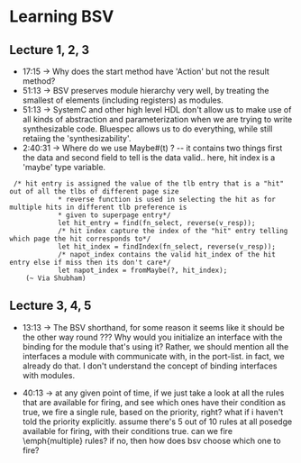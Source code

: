 # Learning BSV

## Lecture 1, 2, 3

- 17:15 -> Why does the start method have 'Action' but not the result method?
- 51:13 -> BSV preserves module hierarchy very well, by treating the smallest of elements (including registers) as modules.
- 51:13 -> SystemC and other high level HDL don't allow us to make use of all kinds of abstraction and parameterization when we are trying to write synthesizable code. Bluespec allows us to do everything, while still retaiing the 'synthesizability'.
- 2:40:31 -> Where do we use Maybe#(t) ? 
-- it contains two things first the data and second field to tell is the data valid.. here, hit index is a 'maybe' type variable.

```
 /* hit entry is assigned the value of the tlb entry that is a "hit" out of all the tlbs of different page size
			* reverse function is used in selecting the hit as for multiple hits in different tlb preference is
			* given to superpage entry*/
			let hit_entry = find(fn_select, reverse(v_resp));
			/* hit index capture the index of the "hit" entry telling which page the hit corresponds to*/ 
			let hit_index = findIndex(fn_select, reverse(v_resp));
			/* napot_index contains the valid hit_index of the hit entry else if miss then its don't care*/
			let napot_index = fromMaybe(?, hit_index);
    (~ Via Shubham)
```

## Lecture 3, 4, 5

- 13:13 -> The BSV shorthand, for some reason it seems like it should be the other way round ??? Why would you initialize an interface with the binding for the module that's using it? Rather, we should mention all the interfaces a module with communicate with, in the port-list. in fact, we already do that. I don't understand the concept of binding interfaces with modules.

- 40:13 -> at any given point of time, if we just take a look at all the rules that are available for firing, and see which ones have their condition as true, we fire a single rule, based on the priority, right? what if i haven't told the priority explicitly. assume there's 5 out of 10 rules at all posedge available for firing, with their conditions true. can we fire \emph{multiple} rules? if no, then how does bsv choose which one to fire?